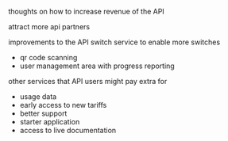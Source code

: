 thoughts on how to increase revenue of the API

attract more api partners

improvements to the API switch service to enable more switches

* qr code scanning
* user management area with progress reporting

other services that API users might pay extra for

* usage data
* early access to new tariffs
* better support
* starter application
* access to live documentation